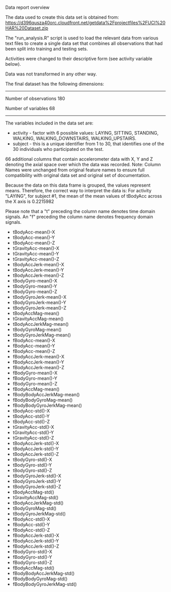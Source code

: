 Data report overview

The data used to create this data set is obtained from: https://d396qusza40orc.cloudfront.net/getdata%2Fprojectfiles%2FUCI%20HAR%20Dataset.zip

The "run_analysis.R" script is used to load the relevant data from various text files to create a single data set that combines all observations that had been split into training and testing sets.  

Activities were changed to their descriptive form (see activity variable below). 

Data was not transformed in any other way.

The final dataset has the following dimensions:

------------------------ --------
Number of observations        180

Number of variables            68
------------------------ --------

The variables included in the data set are:
- activity - factor with 6 possible values: LAYING, SITTING, STANDING, WALKING, WALKING_DOWNSTAIRS, WALKING_UPSTAIRS.
- subject - this is a unique identifier from 1 to 30, that identifies one of the 30 individuals who participated on the test.

66 additional columns that contain accelerometer data with X, Y and Z denoting the axial space over which the data was recorded.
Note: Column Names were unchanged from original feature names to ensure full compatibility with original data set and original set of documentation.

Because the data on this data frame is grouped, the values represent means. Therefore, the correct way to interpret the data 
is: For activity "LAYING", for subject #1, the mean of the mean values of tBodyAcc across the X axis is 0.2215982

Please note that a "t" preceding the column name denotes time domain signals.  An "f" preceding the column name denotes frequency domain signals.

- tBodyAcc-mean()-X
- tBodyAcc-mean()-Y
- tBodyAcc-mean()-Z
- tGravityAcc-mean()-X
- tGravityAcc-mean()-Y
- tGravityAcc-mean()-Z
- tBodyAccJerk-mean()-X
- tBodyAccJerk-mean()-Y
- tBodyAccJerk-mean()-Z
- tBodyGyro-mean()-X
- tBodyGyro-mean()-Y
- tBodyGyro-mean()-Z
- tBodyGyroJerk-mean()-X
- tBodyGyroJerk-mean()-Y
- tBodyGyroJerk-mean()-Z
- tBodyAccMag-mean()
- tGravityAccMag-mean()
- tBodyAccJerkMag-mean()
- tBodyGyroMag-mean()
- tBodyGyroJerkMag-mean()
- fBodyAcc-mean()-X
- fBodyAcc-mean()-Y
- fBodyAcc-mean()-Z
- fBodyAccJerk-mean()-X
- fBodyAccJerk-mean()-Y
- fBodyAccJerk-mean()-Z
- fBodyGyro-mean()-X
- fBodyGyro-mean()-Y
- fBodyGyro-mean()-Z
- fBodyAccMag-mean()
- fBodyBodyAccJerkMag-mean()
- fBodyBodyGyroMag-mean()
- fBodyBodyGyroJerkMag-mean()
- tBodyAcc-std()-X
- tBodyAcc-std()-Y
- tBodyAcc-std()-Z
- tGravityAcc-std()-X
- tGravityAcc-std()-Y
- tGravityAcc-std()-Z
- tBodyAccJerk-std()-X
- tBodyAccJerk-std()-Y
- tBodyAccJerk-std()-Z
- tBodyGyro-std()-X
- tBodyGyro-std()-Y
- tBodyGyro-std()-Z
- tBodyGyroJerk-std()-X
- tBodyGyroJerk-std()-Y
- tBodyGyroJerk-std()-Z
- tBodyAccMag-std()
- tGravityAccMag-std()
- tBodyAccJerkMag-std()
- tBodyGyroMag-std()
- tBodyGyroJerkMag-std()
- fBodyAcc-std()-X
- fBodyAcc-std()-Y
- fBodyAcc-std()-Z
- fBodyAccJerk-std()-X
- fBodyAccJerk-std()-Y
- fBodyAccJerk-std()-Z
- fBodyGyro-std()-X
- fBodyGyro-std()-Y
- fBodyGyro-std()-Z
- fBodyAccMag-std()
- fBodyBodyAccJerkMag-std()
- fBodyBodyGyroMag-std()
- fBodyBodyGyroJerkMag-std()


